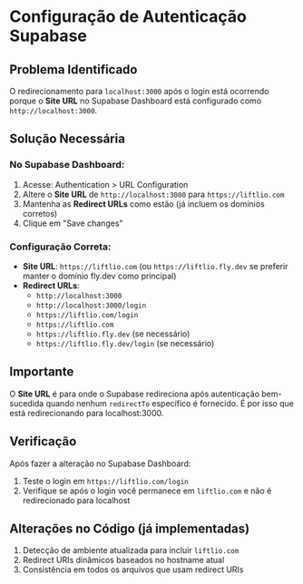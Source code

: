 # Configuração de Autenticação Supabase

## Problema Identificado

O redirecionamento para `localhost:3000` após o login está ocorrendo porque o **Site URL** no Supabase Dashboard está configurado como `http://localhost:3000`.

## Solução Necessária

### No Supabase Dashboard:

1. Acesse: Authentication > URL Configuration
2. Altere o **Site URL** de `http://localhost:3000` para `https://liftlio.com`
3. Mantenha as **Redirect URLs** como estão (já incluem os domínios corretos)
4. Clique em "Save changes"

### Configuração Correta:

- **Site URL**: `https://liftlio.com` (ou `https://liftlio.fly.dev` se preferir manter o domínio fly.dev como principal)
- **Redirect URLs**: 
  - `http://localhost:3000`
  - `http://localhost:3000/login`
  - `https://liftlio.com/login`
  - `https://liftlio.com`
  - `https://liftlio.fly.dev` (se necessário)
  - `https://liftlio.fly.dev/login` (se necessário)

## Importante

O **Site URL** é para onde o Supabase redireciona após autenticação bem-sucedida quando nenhum `redirectTo` específico é fornecido. É por isso que está redirecionando para localhost:3000.

## Verificação

Após fazer a alteração no Supabase Dashboard:
1. Teste o login em `https://liftlio.com/login`
2. Verifique se após o login você permanece em `liftlio.com` e não é redirecionado para localhost

## Alterações no Código (já implementadas)

1. Detecção de ambiente atualizada para incluir `liftlio.com`
2. Redirect URIs dinâmicos baseados no hostname atual
3. Consistência em todos os arquivos que usam redirect URIs
